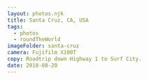 ```yaml
---
layout: photos.njk
title: Santa Cruz, CA, USA
tags:
  - photos
  - roundTheWorld
imageFolder: santa-cruz
camera: Fujifilm X100T
copy: Roadtrip down Highway 1 to Surf City.
date: 2018-08-20
---
```


 
